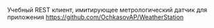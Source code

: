Учебный REST клиент, имитирующее метрологический датчик для приложения https://github.com/OchkasovAP/WeatherStation
